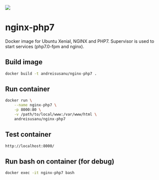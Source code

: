 [![](https://badge.imagelayers.io/andreisusanu/nginx-php7:latest.svg)](https://imagelayers.io/?images=andreisusanu/nginx-php7:latest)

nginx-php7
==========

Docker image for Ubuntu Xenial, NGINX and PHP7.
Supervisor is used to start services (php7.0-fpm and nginx).


Build image
-----------

```bash
docker build -t andreisusanu/nginx-php7 .
```


Run container
-------------
```bash
docker run \
    --name nginx-php7 \
    -p 8000:80 \
    -v /path/to/local/www:/var/www/html \
    andreisusanu/nginx-php7
```


Test container
--------------
```bash
http://localhost:8000/
```


Run bash on container (for debug)
---------------------------------
```bash
docker exec -it nginx-php7 bash
```
